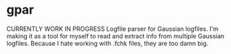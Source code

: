 # gpar
CURRENTLY WORK IN PROGRESS
Logfile parser for Gaussian logfiles. 
I'm making it as a tool for myself to read and extract info from multiple Gaussian logfiles. 
Because I hate working with .fchk files, they are too damn big. 
